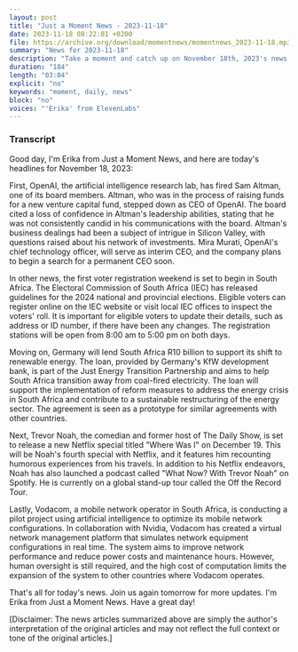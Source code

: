 ```yaml
---
layout: post
title: "Just a Moment News - 2023-11-18"
date: 2023-11-18 08:22:01 +0200
file: https://archive.org/download/momentnews/momentnews_2023-11-18.mp3
summary: "News for 2023-11-18"
description: "Take a moment and catch up on November 18th, 2023's news."
duration: "184"
length: "03:04"
explicit: "no"
keywords: "moment, daily, news"
block: "no"
voices: "'Erika' from ElevenLabs"
---
```


### Transcript

Good day, I'm Erika from Just a Moment News, and here are today's headlines for November 18, 2023:

First, OpenAI, the artificial intelligence research lab, has fired Sam Altman, one of its board members. Altman, who was in the process of raising funds for a new venture capital fund, stepped down as CEO of OpenAI. The board cited a loss of confidence in Altman's leadership abilities, stating that he was not consistently candid in his communications with the board. Altman's business dealings had been a subject of intrigue in Silicon Valley, with questions raised about his network of investments. Mira Murati, OpenAI's chief technology officer, will serve as interim CEO, and the company plans to begin a search for a permanent CEO soon.

In other news, the first voter registration weekend is set to begin in South Africa. The Electoral Commission of South Africa (IEC) has released guidelines for the 2024 national and provincial elections. Eligible voters can register online on the IEC website or visit local IEC offices to inspect the voters' roll. It is important for eligible voters to update their details, such as address or ID number, if there have been any changes. The registration stations will be open from 8:00 am to 5:00 pm on both days.

Moving on, Germany will lend South Africa R10 billion to support its shift to renewable energy. The loan, provided by Germany's KfW development bank, is part of the Just Energy Transition Partnership and aims to help South Africa transition away from coal-fired electricity. The loan will support the implementation of reform measures to address the energy crisis in South Africa and contribute to a sustainable restructuring of the energy sector. The agreement is seen as a prototype for similar agreements with other countries.

Next, Trevor Noah, the comedian and former host of The Daily Show, is set to release a new Netflix special titled "Where Was I" on December 19. This will be Noah's fourth special with Netflix, and it features him recounting humorous experiences from his travels. In addition to his Netflix endeavors, Noah has also launched a podcast called "What Now? With Trevor Noah" on Spotify. He is currently on a global stand-up tour called the Off the Record Tour.

Lastly, Vodacom, a mobile network operator in South Africa, is conducting a pilot project using artificial intelligence to optimize its mobile network configurations. In collaboration with Nvidia, Vodacom has created a virtual network management platform that simulates network equipment configurations in real time. The system aims to improve network performance and reduce power costs and maintenance hours. However, human oversight is still required, and the high cost of computation limits the expansion of the system to other countries where Vodacom operates.

That's all for today's news. Join us again tomorrow for more updates. I'm Erika from Just a Moment News. Have a great day!

[Disclaimer: The news articles summarized above are simply the author's interpretation of the original articles and may not reflect the full context or tone of the original articles.]
